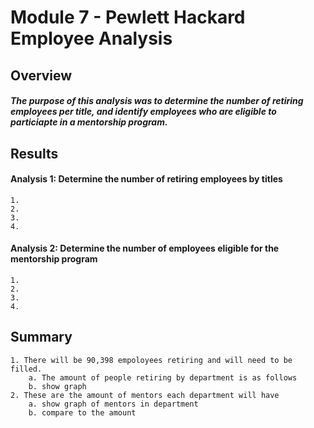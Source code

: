 # Module 7 - Pewlett Hackard Employee Analysis

## Overview
##### The purpose of this analysis was to determine the number of retiring employees per title, and identify employees who are eligible to particiapte in a mentorship program.

## Results
#### Analysis 1: Determine the number of retiring employees by titles
    1. 
    2.
    3.
    4.
#### Analysis 2: Determine the number of employees eligible for the mentorship program
    1.
    2.
    3.
    4.


## Summary
    1. There will be 90,398 empoloyees retiring and will need to be filled.
        a. The amount of people retiring by department is as follows
        b. show graph
    2. These are the amount of mentors each department will have
        a. show graph of mentors in department
        b. compare to the amount 


